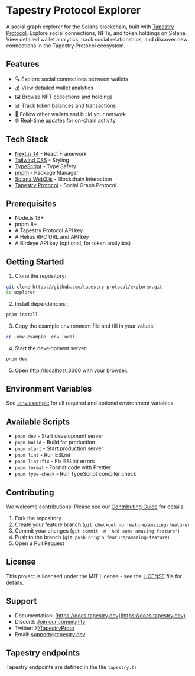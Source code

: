 # Tapestry Protocol Explorer

A social graph explorer for the Solana blockchain, built with [Tapestry Protocol](https://tapestry.dev). Explore social connections, NFTs, and token holdings on Solana. View detailed wallet analytics, track social relationships, and discover new connections in the Tapestry Protocol ecosystem.

## Features

- 🔍 Explore social connections between wallets
- 💰 View detailed wallet analytics
- 🖼️ Browse NFT collections and holdings
- 📊 Track token balances and transactions
- 🤝 Follow other wallets and build your network
- 🌐 Real-time updates for on-chain activity

## Tech Stack

- [Next.js 14](https://nextjs.org/) - React Framework
- [Tailwind CSS](https://tailwindcss.com/) - Styling
- [TypeScript](https://www.typescriptlang.org/) - Type Safety
- [pnpm](https://pnpm.io/) - Package Manager
- [Solana Web3.js](https://solana-labs.github.io/solana-web3.js/) - Blockchain Interaction
- [Tapestry Protocol](https://docs.tapestry.dev/) - Social Graph Protocol

## Prerequisites

- Node.js 18+
- pnpm 8+
- A Tapestry Protocol API key
- A Helius RPC URL and API key
- A Birdeye API key (optional, for token analytics)

## Getting Started

1. Clone the repository:

```bash
git clone https://github.com/tapestry-protocol/explorer.git
cd explorer
```

2. Install dependencies:

```bash
pnpm install
```

3. Copy the example environment file and fill in your values:

```bash
cp .env.example .env.local
```

4. Start the development server:

```bash
pnpm dev
```

5. Open [http://localhost:3000](http://localhost:3000) with your browser.

## Environment Variables

See [.env.example](.env.example) for all required and optional environment variables.

## Available Scripts

- `pnpm dev` - Start development server
- `pnpm build` - Build for production
- `pnpm start` - Start production server
- `pnpm lint` - Run ESLint
- `pnpm lint:fix` - Fix ESLint errors
- `pnpm format` - Format code with Prettier
- `pnpm type-check` - Run TypeScript compiler check

## Contributing

We welcome contributions! Please see our [Contributing Guide](CONTRIBUTING.md) for details.

1. Fork the repository
2. Create your feature branch (`git checkout -b feature/amazing-feature`)
3. Commit your changes (`git commit -m 'Add some amazing feature'`)
4. Push to the branch (`git push origin feature/amazing-feature`)
5. Open a Pull Request

## License

This project is licensed under the MIT License - see the [LICENSE](LICENSE) file for details.

## Support

- Documentation: [https://docs.tapestry.dev](https://docs.tapestry.dev)
- Discord: [Join our community](https://discord.gg/tapestry)
- Twitter: [@TapestryProto](https://twitter.com/TapestryProto)
- Email: support@tapestry.dev

## Tapestry endpoints

Tapestry endpoints are defined in the file `tapestry.ts`
